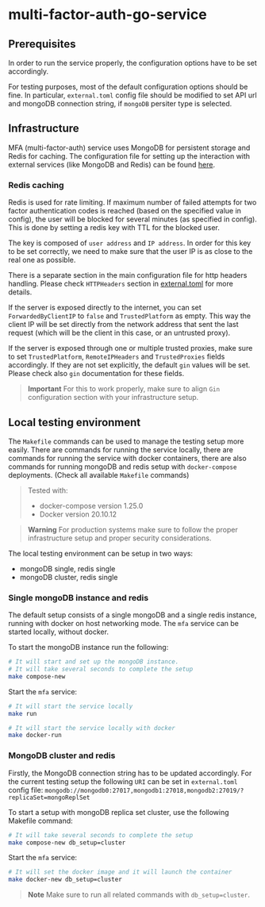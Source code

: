 # multi-factor-auth-go-service

## Prerequisites

In order to run the service properly, the configuration options have to be set accordingly.

For testing purposes, most of the default configuration options should be fine.
In particular, `external.toml` config file should be modified to set API url and
mongoDB connection string, if `mongoDB` persiter type is selected.

## Infrastructure

MFA (multi-factor-auth) service uses MongoDB for persistent storage and Redis for caching.
The configuration file for setting up the interaction with external services
(like MongoDB and Redis) can be found 
[here](https://github.com/multiversx/mx-multi-factor-auth-go-service/blob/main/cmd/multi-factor-auth/config/external.toml).

### Redis caching

Redis is used for rate limiting. If maximum number of failed attempts for two factor
authentication codes is reached (based on the specified value in config), the user will
be blocked for several minutes (as specified in config). This is done by setting a redis
key with TTL for the blocked user.

The key is composed of `user address` and `IP address`. In order for this key to be set
correctly, we need to make sure that the user IP is as close to the real one as possible.

There is a separate section in the main configuration file for http headers handling.
Please check `HTTPHeaders` section in [external.toml](https://github.com/multiversx/mx-multi-factor-auth-go-service/blob/main/cmd/multi-factor-auth/config/external.toml) for more details.

If the server is exposed directly to the internet, you can set `ForwardedByClientIP` 
to `false` and `TrustedPlatform` as empty. This way the client IP will be set directly
from the network address that sent the last request (which will be the client in
this case, or an untrusted proxy).

If the server is exposed through one or multiple trusted proxies, make sure to set
`TrustedPlatform`, `RemoteIPHeaders` and `TrustedProxies` fields accordingly. If
they are not set explicitly, the default `gin` values will be set. Please check
also `gin` documentation for these fields.

> **Important**
> For this to work properly, make sure to align `Gin` configuration section 
> with your infrastructure setup.

## Local testing environment

The `Makefile` commands can be used to manage the testing setup more easily.
There are commands for running the service locally, there are commands for running the
service with docker containers, there are also commands for running mongoDB and redis setup with
`docker-compose` deployments. (Check all available `Makefile` commands)

> Tested with:
> * docker-compose version 1.25.0
> * Docker version 20.10.12

> **Warning**
> For production systems make sure to follow the proper infrastructure setup and
> proper security considerations.

The local testing environment can be setup in two ways:
- mongoDB single, redis single
- mongoDB cluster, redis single

### Single mongoDB instance and redis

The default setup consists of a single mongoDB and a single redis instance, running with
docker on host networking mode. The `mfa` service can be started locally, without docker.

To start the mongoDB instance run the following:
```bash
# It will start and set up the mongoDB instance.
# It will take several seconds to complete the setup
make compose-new
```

Start the `mfa` service:
```bash
# It will start the service locally
make run

# It will start the service locally with docker
make docker-run
```

### MongoDB cluster and redis

Firstly, the MongoDB connection string has to be updated accordingly. For the current testing
setup the following `URI` can be set in `external.toml` config file: `mongodb://mongodb0:27017,mongodb1:27018,mongodb2:27019/?replicaSet=mongoReplSet`

To start a setup with mongoDB replica set cluster, use the following Makefile command:
```bash
# It will take several seconds to complete the setup
make compose-new db_setup=cluster
```

Start the `mfa` service:
```bash
# It will set the docker image and it will launch the container
make docker-new db_setup=cluster
```

> **Note**
> Make sure to run all related commands with `db_setup=cluster`.
